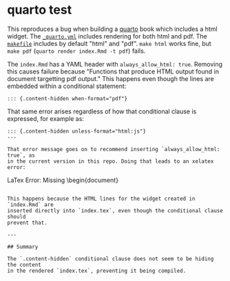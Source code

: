 # quarto test

This reproduces a bug when building a [quarto](https://quarto.org) book which
includes a html widget. The
[`_quarto.yml`](https://github.com/mpadge/quarto-test/blob/main/_quarto.yml)
includes rendering for both html and pdf. The
[`makefile`](https://github.com/mpadge/quarto-test/blob/main/makefile) includes
by default "html" and "pdf". `make html` works fine, but `make pdf` (`quarto
render index.Rmd -t pdf`) fails.

The `index.Rmd` has a YAML header with `always_allow_html: true`. Removing this
causes failure because "Functions that produce HTML output found in document
targetting pdf output." This happens even though the lines are embedded within
a conditional statement:
```
::: {.content-hidden when-format="pdf"}
```
That same error arises regardless of how that conditional clause is
expressed, for example as:
```
::: {.content-hidden unless-format="html:js"}
---

That error message goes on to recommend inserting `always_allow_html: true`, as
in the current version in this repo. Doing that leads to an xelatex error:

```
LaTex Error: Missing \begin{document}
```

This happens because the HTML lines for the widget created in `index.Rmd` are
inserted directly into `index.tex`, even though the conditional clause should
prevent that.

---

## Summary

The `.content-hidden` conditional clause does not seem to be hiding the content
in the rendered `index.tex`, preventing it being compiled.
